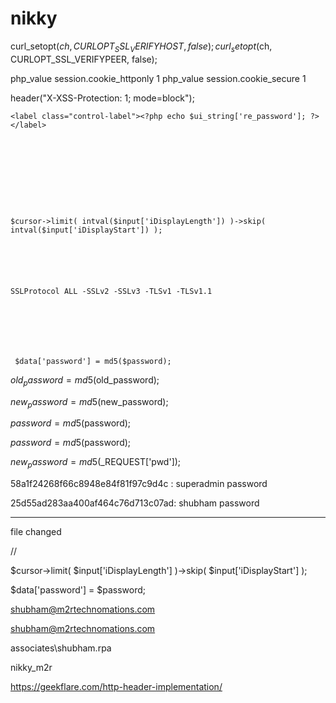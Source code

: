# nikky



curl_setopt($ch, CURLOPT_SSL_VERIFYHOST, false);
    curl_setopt($ch, CURLOPT_SSL_VERIFYPEER, false);


php_value session.cookie_httponly 1
 php_value session.cookie_secure 1


header("X-XSS-Protection: 1; mode=block");



<form id="form-signin" class="form-signin" method="post" autocomplete="off" requireSSL="true" action="" enctype="multipart/form-data">
    
    
    <label class="control-label"><?php echo $ui_string['re_password']; ?></label>
    
    
    
    
    
    
    
    
    
    
    $cursor->limit( intval($input['iDisplayLength']) )->skip( intval($input['iDisplayStart']) );
    
    
    
    
    
    
    SSLProtocol ALL -SSLv2 -SSLv3 -TLSv1 -TLSv1.1
    
    
    
    
    
    
    
     $data['password'] = md5($password);

$old_password = md5($old_password);

$new_password = md5($new_password);

$password = md5($password);


$password = md5($password);


$new_password = md5($_REQUEST['pwd']);
    
    
    
    
    
58a1f24268f66c8948e84f81f97c9d4c : superadmin password

25d55ad283aa400af464c76d713c07ad: shubham password






----------------------------------------------------------------------------------------------------------------



file changed


//<form id="form-signin" class="form-signin" method="post" action="" enctype="multipart/form-data">


<label class="control-label"><?php echo $ui_string['password']; ?></label>	




$cursor->limit( $input['iDisplayLength'] )->skip( $input['iDisplayStart'] );




 $data['password'] = $password;


 shubham@m2rtechnomations.com

shubham@m2rtechnomations.com

associates\shubham.rpa

nikky_m2r

https://geekflare.com/http-header-implementation/
